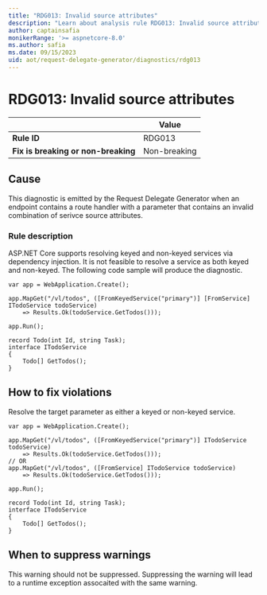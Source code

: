 ```yaml
---
title: "RDG013: Invalid source attributes"
description: "Learn about analysis rule RDG013: Invalid source attributes"
author: captainsafia
monikerRange: '>= aspnetcore-8.0'
ms.author: safia
ms.date: 09/15/2023
uid: aot/request-delegate-generator/diagnostics/rdg013
---
```

# RDG013: Invalid source attributes

| | Value |
|-|-|
| **Rule ID** |RDG013|
| **Fix is breaking or non-breaking** |Non-breaking|

## Cause

This diagnostic is emitted by the Request Delegate Generator when an endpoint contains a route handler with a parameter that contains an invalid combination of serivce source attributes.

### Rule description

ASP.NET Core supports resolving keyed and non-keyed services via dependency injection. It is not feasible to resolve a service as both keyed and non-keyed. The following code sample will produce the diagnostic.

```razor
var app = WebApplication.Create();

app.MapGet("/vl/todos", ([FromKeyedService("primary")] [FromService] ITodoService todoService) 
	=> Results.Ok(todoService.GetTodos()));

app.Run();

record Todo(int Id, string Task);
interface ITodoService
{
	Todo[] GetTodos();
}
```

## How to fix violations

Resolve the target parameter as either a keyed or non-keyed service.
```razor
var app = WebApplication.Create();

app.MapGet("/vl/todos", ([FromKeyedService("primary")] ITodoService todoService) 
	=> Results.Ok(todoService.GetTodos()));
// OR
app.MapGet("/vl/todos", ([FromService] ITodoService todoService) 
	=> Results.Ok(todoService.GetTodos()));

app.Run();

record Todo(int Id, string Task);
interface ITodoService
{
	Todo[] GetTodos();
}
```

## When to suppress warnings

This warning should not be suppressed. Suppressing the warning will lead to a runtime exception assocaited with the same warning.

